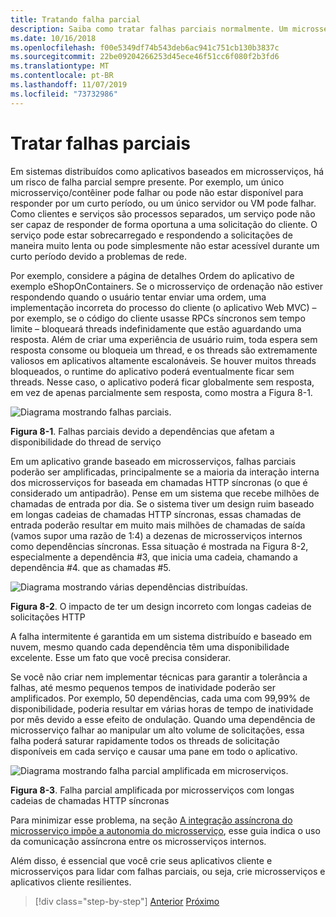 ```yaml
---
title: Tratando falha parcial
description: Saiba como tratar falhas parciais normalmente. Um microsserviço pode não estar totalmente funcional, mas ainda conseguir realizar algum trabalho útil.
ms.date: 10/16/2018
ms.openlocfilehash: f00e5349df74b543deb6ac941c751cb130b3837c
ms.sourcegitcommit: 22be09204266253d45ece46f51cc6f080f2b3fd6
ms.translationtype: MT
ms.contentlocale: pt-BR
ms.lasthandoff: 11/07/2019
ms.locfileid: "73732986"
---
```

# <a name="handle-partial-failure"></a>Tratar falhas parciais

Em sistemas distribuídos como aplicativos baseados em microsserviços, há um risco de falha parcial sempre presente. Por exemplo, um único microsserviço/contêiner pode falhar ou pode não estar disponível para responder por um curto período, ou um único servidor ou VM pode falhar. Como clientes e serviços são processos separados, um serviço pode não ser capaz de responder de forma oportuna a uma solicitação do cliente. O serviço pode estar sobrecarregado e respondendo a solicitações de maneira muito lenta ou pode simplesmente não estar acessível durante um curto período devido a problemas de rede.

Por exemplo, considere a página de detalhes Ordem do aplicativo de exemplo eShopOnContainers. Se o microsserviço de ordenação não estiver respondendo quando o usuário tentar enviar uma ordem, uma implementação incorreta do processo do cliente (o aplicativo Web MVC) – por exemplo, se o código do cliente usasse RPCs síncronos sem tempo limite – bloqueará threads indefinidamente que estão aguardando uma resposta. Além de criar uma experiência de usuário ruim, toda espera sem resposta consome ou bloqueia um thread, e os threads são extremamente valiosos em aplicativos altamente escalonáveis. Se houver muitos threads bloqueados, o runtime do aplicativo poderá eventualmente ficar sem threads. Nesse caso, o aplicativo poderá ficar globalmente sem resposta, em vez de apenas parcialmente sem resposta, como mostra a Figura 8-1.

![Diagrama mostrando falhas parciais.](./media/handle-partial-failure/partial-failures-diagram.png)

**Figura 8-1**. Falhas parciais devido a dependências que afetam a disponibilidade do thread de serviço

Em um aplicativo grande baseado em microsserviços, falhas parciais poderão ser amplificadas, principalmente se a maioria da interação interna dos microsserviços for baseada em chamadas HTTP síncronas (o que é considerado um antipadrão). Pense em um sistema que recebe milhões de chamadas de entrada por dia. Se o sistema tiver um design ruim baseado em longas cadeias de chamadas HTTP síncronas, essas chamadas de entrada poderão resultar em muito mais milhões de chamadas de saída (vamos supor uma razão de 1:4) a dezenas de microsserviços internos como dependências síncronas. Essa situação é mostrada na Figura 8-2, especialmente a dependência \#3, que inicia uma cadeia, chamando a dependência #4. que as chamadas #5.

![Diagrama mostrando várias dependências distribuídas.](./media/handle-partial-failure/multiple-distributed-dependencies.png)

**Figura 8-2**. O impacto de ter um design incorreto com longas cadeias de solicitações HTTP

A falha intermitente é garantida em um sistema distribuído e baseado em nuvem, mesmo quando cada dependência têm uma disponibilidade excelente. Esse um fato que você precisa considerar.

Se você não criar nem implementar técnicas para garantir a tolerância a falhas, até mesmo pequenos tempos de inatividade poderão ser amplificados. Por exemplo, 50 dependências, cada uma com 99,99% de disponibilidade, poderia resultar em várias horas de tempo de inatividade por mês devido a esse efeito de ondulação. Quando uma dependência de microsserviço falhar ao manipular um alto volume de solicitações, essa falha poderá saturar rapidamente todos os threads de solicitação disponíveis em cada serviço e causar uma pane em todo o aplicativo.

![Diagrama mostrando falha parcial amplificada em microserviços.](./media/handle-partial-failure/partial-failure-amplified-microservices.png)

**Figura 8-3**. Falha parcial amplificada por microsserviços com longas cadeias de chamadas HTTP síncronas

Para minimizar esse problema, na seção [A integração assíncrona do microsserviço impõe a autonomia do microsserviço](../architect-microservice-container-applications/communication-in-microservice-architecture.md#asynchronous-microservice-integration-enforces-microservices-autonomy), esse guia indica o uso da comunicação assíncrona entre os microsserviços internos.

Além disso, é essencial que você crie seus aplicativos cliente e microsserviços para lidar com falhas parciais, ou seja, crie microsserviços e aplicativos cliente resilientes.

>[!div class="step-by-step"]
>[Anterior](index.md)
>[Próximo](partial-failure-strategies.md)
